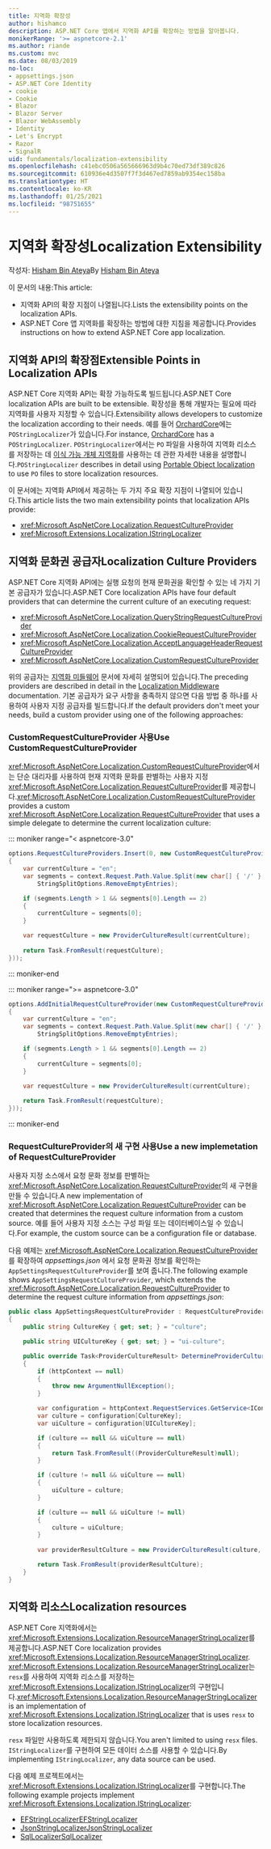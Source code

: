 ```yaml
---
title: 지역화 확장성
author: hishamco
description: ASP.NET Core 앱에서 지역화 API를 확장하는 방법을 알아봅니다.
monikerRange: '>= aspnetcore-2.1'
ms.author: riande
ms.custom: mvc
ms.date: 08/03/2019
no-loc:
- appsettings.json
- ASP.NET Core Identity
- cookie
- Cookie
- Blazor
- Blazor Server
- Blazor WebAssembly
- Identity
- Let's Encrypt
- Razor
- SignalR
uid: fundamentals/localization-extensibility
ms.openlocfilehash: c41ebc0506a565666963d9b4c70ed73df389c826
ms.sourcegitcommit: 610936e4d3507f7f3d467ed7859ab9354ec158ba
ms.translationtype: HT
ms.contentlocale: ko-KR
ms.lasthandoff: 01/25/2021
ms.locfileid: "98751655"
---
```

# <a name="localization-extensibility"></a><span data-ttu-id="c41cd-103">지역화 확장성</span><span class="sxs-lookup"><span data-stu-id="c41cd-103">Localization Extensibility</span></span>

<span data-ttu-id="c41cd-104">작성자: [Hisham Bin Ateya](https://github.com/hishamco)</span><span class="sxs-lookup"><span data-stu-id="c41cd-104">By [Hisham Bin Ateya](https://github.com/hishamco)</span></span>

<span data-ttu-id="c41cd-105">이 문서의 내용:</span><span class="sxs-lookup"><span data-stu-id="c41cd-105">This article:</span></span>

* <span data-ttu-id="c41cd-106">지역화 API의 확장 지점이 나열됩니다.</span><span class="sxs-lookup"><span data-stu-id="c41cd-106">Lists the extensibility points on the localization APIs.</span></span>
* <span data-ttu-id="c41cd-107">ASP.NET Core 앱 지역화를 확장하는 방법에 대한 지침을 제공합니다.</span><span class="sxs-lookup"><span data-stu-id="c41cd-107">Provides instructions on how to extend ASP.NET Core app localization.</span></span>

## <a name="extensible-points-in-localization-apis"></a><span data-ttu-id="c41cd-108">지역화 API의 확장점</span><span class="sxs-lookup"><span data-stu-id="c41cd-108">Extensible Points in Localization APIs</span></span>

<span data-ttu-id="c41cd-109">ASP.NET Core 지역화 API는 확장 가능하도록 빌드됩니다.</span><span class="sxs-lookup"><span data-stu-id="c41cd-109">ASP.NET Core localization APIs are built to be extensible.</span></span> <span data-ttu-id="c41cd-110">확장성을 통해 개발자는 필요에 따라 지역화를 사용자 지정할 수 있습니다.</span><span class="sxs-lookup"><span data-stu-id="c41cd-110">Extensibility allows developers to customize the localization according to their needs.</span></span> <span data-ttu-id="c41cd-111">예를 들어 [OrchardCore](https://github.com/orchardCMS/OrchardCore/)에는 `POStringLocalizer`가 있습니다.</span><span class="sxs-lookup"><span data-stu-id="c41cd-111">For instance, [OrchardCore](https://github.com/orchardCMS/OrchardCore/) has a `POStringLocalizer`.</span></span> <span data-ttu-id="c41cd-112">`POStringLocalizer`에서는 `PO` 파일을 사용하여 지역화 리소스를 저장하는 데 [이식 가능 개체 지역화](xref:fundamentals/portable-object-localization)를 사용하는 데 관한 자세한 내용을 설명합니다.</span><span class="sxs-lookup"><span data-stu-id="c41cd-112">`POStringLocalizer` describes in detail using [Portable Object localization](xref:fundamentals/portable-object-localization) to use `PO` files to store localization resources.</span></span>

<span data-ttu-id="c41cd-113">이 문서에는 지역화 API에서 제공하는 두 가지 주요 확장 지점이 나열되어 있습니다.</span><span class="sxs-lookup"><span data-stu-id="c41cd-113">This article lists the two main extensibility points that localization APIs provide:</span></span> 

* <xref:Microsoft.AspNetCore.Localization.RequestCultureProvider>
* <xref:Microsoft.Extensions.Localization.IStringLocalizer>

## <a name="localization-culture-providers"></a><span data-ttu-id="c41cd-114">지역화 문화권 공급자</span><span class="sxs-lookup"><span data-stu-id="c41cd-114">Localization Culture Providers</span></span>

<span data-ttu-id="c41cd-115">ASP.NET Core 지역화 API에는 실행 요청의 현재 문화권을 확인할 수 있는 네 가지 기본 공급자가 있습니다.</span><span class="sxs-lookup"><span data-stu-id="c41cd-115">ASP.NET Core localization APIs have four default providers that can determine the current culture of an executing request:</span></span>

* <xref:Microsoft.AspNetCore.Localization.QueryStringRequestCultureProvider>
* <xref:Microsoft.AspNetCore.Localization.CookieRequestCultureProvider>
* <xref:Microsoft.AspNetCore.Localization.AcceptLanguageHeaderRequestCultureProvider>
* <xref:Microsoft.AspNetCore.Localization.CustomRequestCultureProvider>

<span data-ttu-id="c41cd-116">위의 공급자는 [지역화 미들웨어](xref:fundamentals/localization) 문서에 자세히 설명되어 있습니다.</span><span class="sxs-lookup"><span data-stu-id="c41cd-116">The preceding providers are described in detail in the [Localization Middleware](xref:fundamentals/localization) documentation.</span></span> <span data-ttu-id="c41cd-117">기본 공급자가 요구 사항을 충족하지 않으면 다음 방법 중 하나를 사용하여 사용자 지정 공급자를 빌드합니다.</span><span class="sxs-lookup"><span data-stu-id="c41cd-117">If the default providers don't meet your needs, build a custom provider using one of the following approaches:</span></span>

### <a name="use-customrequestcultureprovider"></a><span data-ttu-id="c41cd-118">CustomRequestCultureProvider 사용</span><span class="sxs-lookup"><span data-stu-id="c41cd-118">Use CustomRequestCultureProvider</span></span>

<span data-ttu-id="c41cd-119"><xref:Microsoft.AspNetCore.Localization.CustomRequestCultureProvider>에서는 단순 대리자를 사용하여 현재 지역화 문화를 판별하는 사용자 지정 <xref:Microsoft.AspNetCore.Localization.RequestCultureProvider>를 제공합니다.</span><span class="sxs-lookup"><span data-stu-id="c41cd-119"><xref:Microsoft.AspNetCore.Localization.CustomRequestCultureProvider> provides a custom <xref:Microsoft.AspNetCore.Localization.RequestCultureProvider> that uses a simple delegate to determine the current localization culture:</span></span>

::: moniker range="< aspnetcore-3.0"
```csharp
options.RequestCultureProviders.Insert(0, new CustomRequestCultureProvider(async context =>
{
    var currentCulture = "en";
    var segments = context.Request.Path.Value.Split(new char[] { '/' }, 
        StringSplitOptions.RemoveEmptyEntries);

    if (segments.Length > 1 && segments[0].Length == 2)
    {
        currentCulture = segments[0];
    }

    var requestCulture = new ProviderCultureResult(currentCulture);
    
    return Task.FromResult(requestCulture);
}));
```

::: moniker-end

::: moniker range=">= aspnetcore-3.0"
```csharp
options.AddInitialRequestCultureProvider(new CustomRequestCultureProvider(async context =>
{
    var currentCulture = "en";
    var segments = context.Request.Path.Value.Split(new char[] { '/' }, 
        StringSplitOptions.RemoveEmptyEntries);

    if (segments.Length > 1 && segments[0].Length == 2)
    {
        currentCulture = segments[0];
    }

    var requestCulture = new ProviderCultureResult(currentCulture);
    
    return Task.FromResult(requestCulture);
}));
```

::: moniker-end

### <a name="use-a-new-implemetation-of-requestcultureprovider"></a><span data-ttu-id="c41cd-120">RequestCultureProvider의 새 구현 사용</span><span class="sxs-lookup"><span data-stu-id="c41cd-120">Use a new implemetation of RequestCultureProvider</span></span>

<span data-ttu-id="c41cd-121">사용자 지정 소스에서 요청 문화 정보를 판별하는 <xref:Microsoft.AspNetCore.Localization.RequestCultureProvider>의 새 구현을 만들 수 있습니다.</span><span class="sxs-lookup"><span data-stu-id="c41cd-121">A new implementation of <xref:Microsoft.AspNetCore.Localization.RequestCultureProvider> can be created that determines the request culture information from a custom source.</span></span> <span data-ttu-id="c41cd-122">예를 들어 사용자 지정 소스는 구성 파일 또는 데이터베이스일 수 있습니다.</span><span class="sxs-lookup"><span data-stu-id="c41cd-122">For example, the custom source can be a configuration file or database.</span></span>

<span data-ttu-id="c41cd-123">다음 예제는 <xref:Microsoft.AspNetCore.Localization.RequestCultureProvider>를 확장하여 *appsettings.json* 에서 요청 문화권 정보를 확인하는 `AppSettingsRequestCultureProvider`를 보여 줍니다.</span><span class="sxs-lookup"><span data-stu-id="c41cd-123">The following example shows `AppSettingsRequestCultureProvider`, which extends the <xref:Microsoft.AspNetCore.Localization.RequestCultureProvider> to determine the request culture information from *appsettings.json*:</span></span>

```csharp
public class AppSettingsRequestCultureProvider : RequestCultureProvider
{
    public string CultureKey { get; set; } = "culture";

    public string UICultureKey { get; set; } = "ui-culture";

    public override Task<ProviderCultureResult> DetermineProviderCultureResult(HttpContext httpContext)
    {
        if (httpContext == null)
        {
            throw new ArgumentNullException();
        }

        var configuration = httpContext.RequestServices.GetService<IConfigurationRoot>();
        var culture = configuration[CultureKey];
        var uiCulture = configuration[UICultureKey];

        if (culture == null && uiCulture == null)
        {
            return Task.FromResult((ProviderCultureResult)null);
        }

        if (culture != null && uiCulture == null)
        {
            uiCulture = culture;
        }

        if (culture == null && uiCulture != null)
        {
            culture = uiCulture;
        }
        
        var providerResultCulture = new ProviderCultureResult(culture, uiCulture);

        return Task.FromResult(providerResultCulture);
    }
}
```

## <a name="localization-resources"></a><span data-ttu-id="c41cd-124">지역화 리소스</span><span class="sxs-lookup"><span data-stu-id="c41cd-124">Localization resources</span></span>

<span data-ttu-id="c41cd-125">ASP.NET Core 지역화에서는 <xref:Microsoft.Extensions.Localization.ResourceManagerStringLocalizer>를 제공합니다.</span><span class="sxs-lookup"><span data-stu-id="c41cd-125">ASP.NET Core localization provides <xref:Microsoft.Extensions.Localization.ResourceManagerStringLocalizer>.</span></span> <span data-ttu-id="c41cd-126"><xref:Microsoft.Extensions.Localization.ResourceManagerStringLocalizer>는 `resx`를 사용하여 지역화 리소스를 저장하는 <xref:Microsoft.Extensions.Localization.IStringLocalizer>의 구현입니다.</span><span class="sxs-lookup"><span data-stu-id="c41cd-126"><xref:Microsoft.Extensions.Localization.ResourceManagerStringLocalizer> is an implementation of <xref:Microsoft.Extensions.Localization.IStringLocalizer> that is uses `resx` to store localization resources.</span></span>

<span data-ttu-id="c41cd-127">`resx` 파일만 사용하도록 제한되지 않습니다.</span><span class="sxs-lookup"><span data-stu-id="c41cd-127">You aren't limited to using `resx` files.</span></span> <span data-ttu-id="c41cd-128">`IStringLocalizer`를 구현하여 모든 데이터 소스를 사용할 수 있습니다.</span><span class="sxs-lookup"><span data-stu-id="c41cd-128">By implementing `IStringLocalizer`, any data source can be used.</span></span>

<span data-ttu-id="c41cd-129">다음 예제 프로젝트에서는 <xref:Microsoft.Extensions.Localization.IStringLocalizer>를 구현합니다.</span><span class="sxs-lookup"><span data-stu-id="c41cd-129">The following example projects implement <xref:Microsoft.Extensions.Localization.IStringLocalizer>:</span></span> 

* [<span data-ttu-id="c41cd-130">EFStringLocalizer</span><span class="sxs-lookup"><span data-stu-id="c41cd-130">EFStringLocalizer</span></span>](https://github.com/aspnet/Entropy/tree/master/samples/Localization.EntityFramework)
* [<span data-ttu-id="c41cd-131">JsonStringLocalizer</span><span class="sxs-lookup"><span data-stu-id="c41cd-131">JsonStringLocalizer</span></span>](https://github.com/hishamco/My.Extensions.Localization.Json)
* [<span data-ttu-id="c41cd-132">SqlLocalizer</span><span class="sxs-lookup"><span data-stu-id="c41cd-132">SqlLocalizer</span></span>](https://github.com/damienbod/AspNetCoreLocalization)
